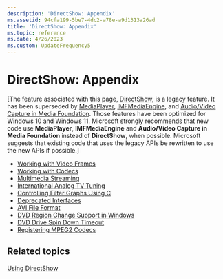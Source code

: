 ```yaml
---
description: 'DirectShow: Appendix'
ms.assetid: 94cfa199-5be7-4dc2-a78e-a9d1313a26ad
title: 'DirectShow: Appendix'
ms.topic: reference
ms.date: 4/26/2023
ms.custom: UpdateFrequency5
---
```


# DirectShow: Appendix

\[The feature associated with this page, [DirectShow](/windows/win32/directshow/directshow), is a legacy feature. It has been superseded by [MediaPlayer](/uwp/api/Windows.Media.Playback.MediaPlayer), [IMFMediaEngine](/windows/win32/api/mfmediaengine/nn-mfmediaengine-imfmediaengine), and [Audio/Video Capture in Media Foundation](/windows/win32/medfound/audio-video-capture-in-media-foundation). Those features have been optimized for Windows 10 and Windows 11. Microsoft strongly recommends that new code use **MediaPlayer**, **IMFMediaEngine** and **Audio/Video Capture in Media Foundation** instead of **DirectShow**, when possible. Microsoft suggests that existing code that uses the legacy APIs be rewritten to use the new APIs if possible.\]

-   [Working with Video Frames](working-with-video-frames.md)
-   [Working with Codecs](working-with-codecs.md)
-   [Multimedia Streaming](multimedia-streaming.md)
-   [International Analog TV Tuning](international-analog-tv-tuning.md)
-   [Controlling Filter Graphs Using C](controlling-filter-graphs-using-c.md)
-   [Deprecated Interfaces](deprecated-interfaces.md)
-   [AVI File Format](avi-file-format.md)
-   [DVD Region Change Support in Windows](dvd-region-change-support-in-windows.md)
-   [DVD Drive Spin Down Timeout](dvd-drive-spin-down-timeout.md)
-   [Registering MPEG2 Codecs](registering-mpeg2-codecs.md)

## Related topics

<dl> <dt>

[Using DirectShow](using-directshow.md)
</dt> </dl>

 

 



